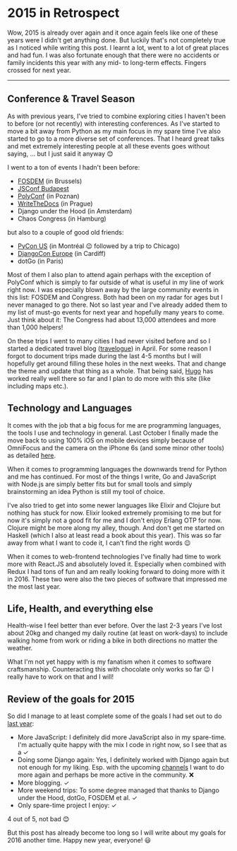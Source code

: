 # 2015 in Retrospect

Wow, 2015 is already over again and it once again feels like one of these years
were I didn't get anything done. But luckily that's not completely true as I
noticed while writing this post. I learnt a lot, went to a lot of great places
and had fun. I was also fortunate enough that there were no accidents or family
incidents this year with any mid- to long-term effects. Fingers crossed for next
year.

------


## Conference & Travel Season

As with previous years, I've tried to combine exploring cities I haven't been to
before (or not recently) with interesting conferences. As I've started to move a
bit away from Python as my main focus in my spare time I've also started to go
to a more diverse set of conferences. That I heard great talks and met extremely
interesting people at all these events goes without saying, ... but I just said
it anyway 😊

I went to a ton of events I hadn't been before:

* [FOSDEM][] (in Brussels)
* [JSConf Budapest][jsconfbp]
* [PolyConf][poc] (in Poznan)
* [WriteTheDocs][] (in Prague)
* Django under the Hood (in Amsterdam)
* Chaos Congress (in Hamburg)

but also to a couple of good old friends:

* [PyCon US][pyc] (in Montréal 😉 followed by a trip to Chicago)
* [DjangoCon Europe][dce] (in Cardiff)
* dotGo (in Paris)

Most of them I also plan to attend again perhaps with the exception of PolyConf
which is simply to far outside of what is useful in my line of work right
now. I was especially blown away by the large community events in this list:
FOSDEM and Congress. Both had been on my radar for ages but I never managed to
go there. Not so last year and I've already added them to my list of must-go
events for next year and hopefully many years to come. Just think about it: The
Congress had about 13,000 attendees and more than 1,000 helpers!

On these trips I went to many cities I had never visited before and so I started
a dedicated travel blog ([travelogue][tl]) in April. For some reason I forgot to
document trips made during the last 4-5 months but I will hopefully get around
filling these holes in the next weeks. That and change the theme and update that
thing as a whole. That being said, [Hugo][] has worked really well there so far
and I plan to do more with this site (like including maps etc.).


## Technology and Languages

It comes with the job that a big focus for me are programming languages, the
tools I use and technology in general. Last October I finally made the move back
to using 100% iOS on mobile devices simply because of OmniFocus and the camera
on the iPhone 6s (and some minor other tools) as detailed [here][ios].

When it comes to programming languages the downwards trend for Python and me has
continued. For most of the things I write, Go and JavaScript with Node.js are
simply better fits but for small tools and simply brainstorming an idea Python
is still my tool of choice.

I've also tried to get into some newer languages like Elixir and Clojure but
nothing has stuck for now. Elixir looked extremely promising to me but for now
it's simply not a good fit for me and I don't enjoy Erlang OTP for now. Clojure
might be more along my alley, though. And don't get me started on Haskell (which
I also at least read a book about this year). This was so far away from what I
want to code it, I can't find the right words 😉

When it comes to web-frontend technologies I've finally had time to work more
with React.JS and absolutely loved it. Especially when combined with Redux I had
tons of fun and am really looking forward to doing more with it in 2016. These
two were also the two pieces of software that impressed me the most last
year.


## Life, Health, and everything else

Health-wise I feel better than ever before. Over the last 2-3 years I've lost
about 20kg and changed my daily routine (at least on work-days) to include
walking home from work or riding a bike in both directions no matter the
weather.

What I'm not yet happy with is my fanatism when it comes to software
craftsmanship. Counteracting this with chocolate only works so far 😉 I really have
to work on that and I will!


## Review of the goals for 2015

So did I manage to at least complete some of the goals I had set out to do
[last year][goals]:

* More JavaScript: I definitely did more JavaScript also in my spare-time. I'm
  actually quite happy with the mix I code in right now, so I see that as a ✓
* Doing some Django again: Yes, I definitely worked with Django again but not
  enough for my liking. Esp. with the upcoming [channels][ch] I want to do more
  again and perhaps be more active in the community. ❌
* More blogging. ✓
* More weekend trips: To some degree managed that thanks to Django under the
  Hood, dotGo, FOSDEM et al. ✓
* Only spare-time project I enjoy: ✓

4 out of 5, not bad 😊

But this post has already become too long so I will write about my goals for
2016 another time. Happy new year, everyone! 😃


[fosdem]: https://zerokspot.com/weblog/2015/02/02/fosdem2015/
[pfi]: https://zerokspot.com/weblog/2015/04/29/pyformatinfo/
[pyc]: http://travelogue.h10n.me/journey/pycon-2015/
[dce]: http://travelogue.h10n.me/journey/djangocon-europe-2015/
[poc]: https://zerokspot.com/weblog/2015/07/08/polyconf2015/
[tl]: http://travelogue.h10n.me/
[hugo]: https://gohugo.io/
[goals]: https://zerokspot.com/weblog/2014/12/31/goals-for-2015/
[ch]: https://github.com/andrewgodwin/channels
[ios]: https://zerokspot.com/weblog/2015/10/11/and-back-to-ios/
[jsconfbp]: https://zerokspot.com/weblog/2015/05/22/jsconfbp2015/
[writethedocs]: https://zerokspot.com/weblog/2015/09/05/i-loved-writethedocs-europe-2015/
